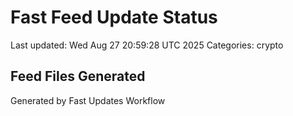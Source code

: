 # Fast Feed Update Status
Last updated: Wed Aug 27 20:59:28 UTC 2025
Categories: crypto

## Feed Files Generated

Generated by Fast Updates Workflow
